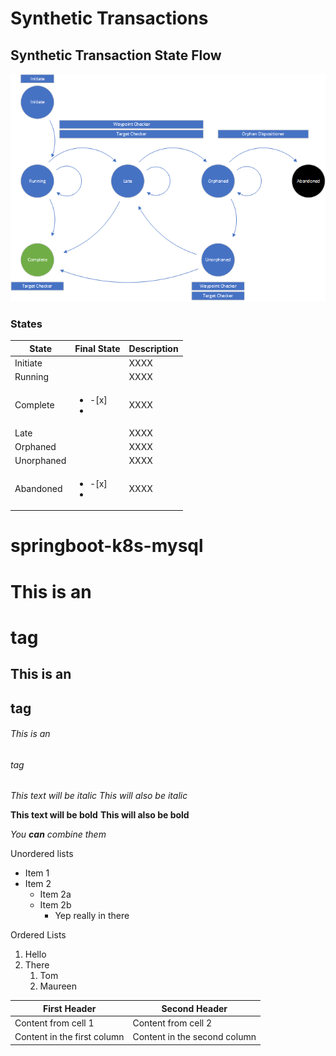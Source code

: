 # Synthetic Transactions

## Synthetic Transaction State Flow
![alt text](readme_resources/SynthTransactionStateFlow.png "The Title")

### States
State | Final State | Description
----- | ----------- | ----------------------------------
Initiate | | XXXX
Running | | XXXX
Complete |  <ul><li>-[x]</li><li> | XXXX
Late | | XXXX
Orphaned | | XXXX
Unorphaned | |  XXXX
Abandoned |  <ul><li>-[x]</li><li> | XXXX



# springboot-k8s-mysql

# This is an <h1> tag
## This is an <h2> tag
###### This is an <h6> tag

*This text will be italic*
_This will also be italic_

**This text will be bold**
__This will also be bold__

_You **can** combine them_

Unordered lists
* Item 1
* Item 2
  * Item 2a
  * Item 2b
    * Yep really in there

Ordered Lists
1.  Hello
1.  There
    1. Tom
    1. Maureen

First Header | Second Header
------------ | -------------
Content from cell 1 | Content from cell 2
Content in the first column | Content in the second column
